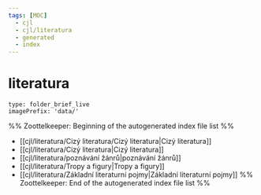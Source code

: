```yaml
---
tags: [MOC]
  - cjl
  - cjl/literatura
  - generated
  - index
---
```

# literatura
```ccard
type: folder_brief_live
imagePrefix: 'data/'
```
%% Zoottelkeeper: Beginning of the autogenerated index file list  %%
-  [[cjl/literatura/Cizý literatura/Cizý literatura|Cizý literatura]]
-  [[cjl/literatura/Cizý literatura|Cizý literatura]]
-  [[cjl/literatura/poznávání žánrů|poznávání žánrů]]
-  [[cjl/literatura/Tropy a figury|Tropy a figury]]
-  [[cjl/literatura/Základní literaturní pojmy|Základní literaturní pojmy]]
%% Zoottelkeeper: End of the autogenerated index file list  %%
